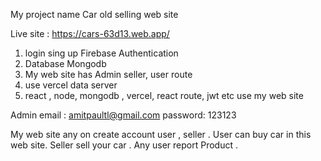 My project name Car old selling  web site

Live site : https://cars-63d13.web.app/

1. login sing up Firebase Authentication 
2. Database Mongodb
3. My web site has Admin seller, user route
4. use vercel data server
6. react , node, mongodb , vercel, react route, jwt etc use my web site

Admin email : amitpaultl@gmail.com
password: 123123

My web site any on create account user , seller . User can buy car in this web site. Seller sell  your car . Any user report Product . 